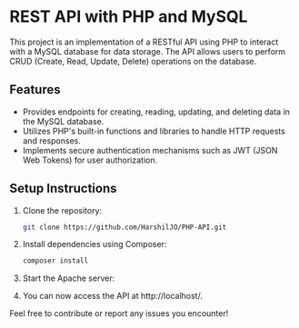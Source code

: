 # REST API with PHP and MySQL

This project is an implementation of a RESTful API using PHP to interact with a MySQL database for data storage. The API allows users to perform CRUD (Create, Read, Update, Delete) operations on the database.

## Features
- Provides endpoints for creating, reading, updating, and deleting data in the MySQL database.
- Utilizes PHP's built-in functions and libraries to handle HTTP requests and responses.
- Implements secure authentication mechanisms such as JWT (JSON Web Tokens) for user authorization.

## Setup Instructions
1. Clone the repository:
   ```bash
   git clone https://github.com/HarshilJO/PHP-API.git
   
   ```
2. Install dependencies using Composer:
   ```bash
   composer install
   ```

3. Start the Apache server:
 
4. You can now access the API at http://localhost/.



Feel free to contribute or report any issues you encounter!
